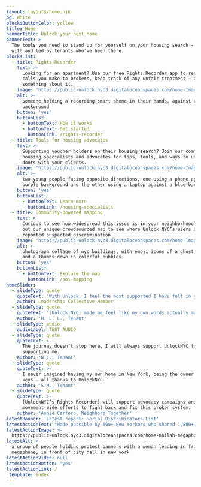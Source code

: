```yaml
---
layout: layouts/home.njk
bg: White
blocksButtonColor: yellow
title: Home
bannerTitle: Unlock your next home
bannerText: >-
  The tools you need to stand up for yourself on your housing search - created
  with and led by tenants who've been there.
blocksList:
  - title: Rights Recorder
    text: >-
      Looking for an apartment? Use our free Rights Recorder app to record phone
      calls you make to brokers, keep track of any unfair treatment – and do
      something about it.
    image: 'https://public-unlock.nyc3.digitaloceanspaces.com/home-Image 1.png'
    alt: >-
      someone holding a recording smart phone in their hands, against a yellow
      background
    button: 'yes'
    buttonList:
      - buttonText: How it works
      - buttonText: Get started
        buttonLink: /rights-recorder
  - title: Tools for housing advocates
    text: >-
      Supporting voucher holders on their housing search? Join our community of
      housing specialists and advocates for tips, tools, and ways to unlock more
      doors with your clients.
    image: 'https://public-unlock.nyc3.digitaloceanspaces.com/home-Image 2.png'
    alt: >-
      two young people facing opposite directions, one using a phone against a
      purple background and the other using a laptop against a blue background
    button: 'yes'
    buttonList:
      - buttonText: Learn more
        buttonLink: /housing-specialists
  - title: Community-powered mapping
    text: >-
      Curious to see how widespread this issue is in your neighborhood? Check
      out our unique crowdsourced map to see where Unlock NYC’s users have
      reported suspected discrimination.
    image: 'https://public-unlock.nyc3.digitaloceanspaces.com/home-Image 3.png'
    alt: >-
      photograph collage of nyc buildings, with emoji icons of a ghost, a key,
      and a thumbs down in colorful bubbles
    button: 'yes'
    buttonList:
      - buttonText: Explore the map
        buttonLink: /soi-mapping
homeSlider:
  - slideType: quote
    quoteText: 'With Unlock, I feel the most supported I have felt in years.'
    author: Leadership Collective Member
  - slideType: quote
    quoteText: '[Unlock NYC] made me feel like my own words actually matter.'
    author: 'H. L. L., Tenant'
  - slideType: audio
    audioLabel: TEST AUDIO
  - slideType: quote
    quoteText: >-
      The journey doesn’t stop here, I will always support UnlockNYC for
      supporting me.
    author: 'N.C., Tenant'
  - slideType: quote
    quoteText: >-
      I never imagined having my own home in New York, being the owner of my own
      keys – all thanks to UnlockNYC.
    author: 'S.M., Tenant'
  - slideType: quote
    quoteText: >-
      [UnlockNYC’s Rights Recorder] will support advocacy campaigns and
      movement-wide efforts to fight back and fix this broken system.
    author: 'Annie Carforo, Neighbors Together'
latestBanner: 'Latest report: Serial Discriminators List'
latestActionText: "Made possible by 500+ New Yorkers who shared 1,800+ tips of suspected SOI discrimination across all five boroughs, our inaugural Serial Discriminators List shines a light on who is locking voucher holders out of housing –\_and how we can hold them accountable."
latestActionImage: >-
  https://public-unlock.nyc3.digitaloceanspaces.com/home-nailah-megaphone-rally-protest.jpeg
latestAlt: >-
  a group of people holding protest banners with a woman leading in front with a
  megaphone, in front of city hall in new york
latestActionVideo: null
latestActionButton: 'yes'
latestActionLink: /
_template: index
---
```


